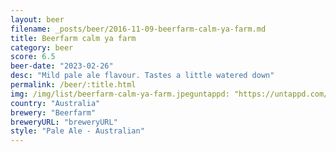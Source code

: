 ```yaml
---
layout: beer
filename: _posts/beer/2016-11-09-beerfarm-calm-ya-farm.md
title: Beerfarm calm ya farm
category: beer
score: 6.5
beer-date: "2023-02-26"
desc: "Mild pale ale flavour. Tastes a little watered down"
permalink: /beer/:title.html
img: /img/list/beerfarm-calm-ya-farm.jpeguntappd: "https://untappd.com/b/beerfarm-calm-ya-farm/2521500"
country: "Australia"
brewery: "Beerfarm"
breweryURL: "breweryURL"
style: "Pale Ale - Australian"
---
```

